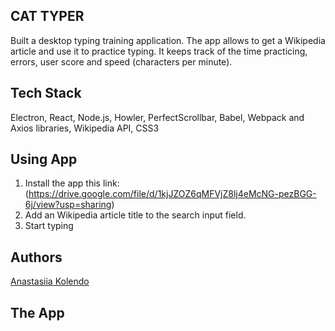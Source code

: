 ## CAT TYPER

Built a desktop typing training application. 
The app allows to get a Wikipedia article and use it to practice typing. 
It keeps track of the time practicing, errors, user score and speed (characters per minute).

## Tech Stack

Electron, React, Node.js, Howler, PerfectScrollbar, Babel, Webpack and Axios libraries, Wikipedia API, CSS3

## Using App

1. Install the app this link: (https://drive.google.com/file/d/1kjJZOZ6qMFVjZ8lj4eMcNG-pezBGG-6j/view?usp=sharing)
2. Add an Wikipedia article title to the search input field.
3. Start typing

## Authors

[Anastasiia Kolendo](https://github.com/AnastasiaKolendo "Anastasiia's Github")

## The App
